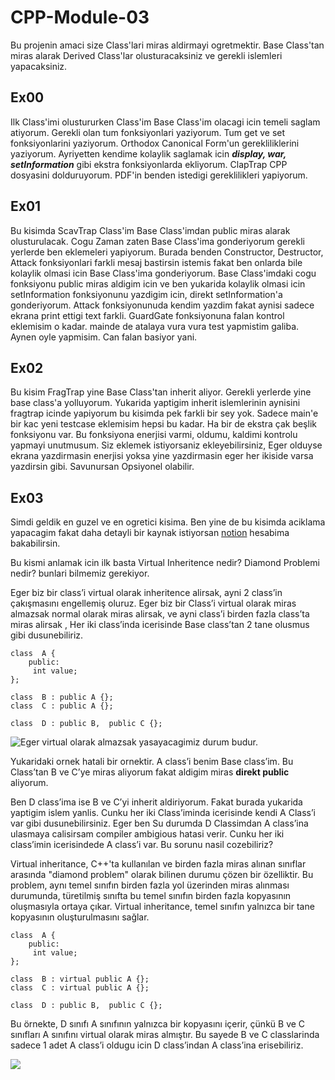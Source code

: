 ﻿# CPP-Module-03

Bu projenin amaci size Class'lari miras aldirmayi ogretmektir. Base Class'tan miras alarak Derived Class'lar olusturacaksiniz ve gerekli islemleri yapacaksiniz.

## **Ex00**

Ilk Class'imi olustururken Class'im Base Class'im olacagi icin temeli saglam atiyorum. Gerekli olan tum fonksiyonlari yaziyorum. Tum get ve set fonksiyonlarini yaziyorum. Orthodox Canonical Form'un gerekliliklerini yaziyorum. Ayriyetten kendime kolaylik saglamak icin ***display, war, setInformation***  gibi ekstra fonksiyonlarda ekliyorum. ClapTrap CPP dosyasini dolduruyorum. PDF'in benden istedigi gereklilikleri yapiyorum.


## **Ex01**

Bu kisimda ScavTrap Class'im Base Class'imdan public miras alarak olusturulacak. Cogu Zaman zaten Base Class'ima gonderiyorum gerekli yerlerde ben eklemeleri yapiyorum. Burada benden Constructor, Destructor, Attack fonksiyonlari farkli mesaj bastirsin istemis fakat ben onlarda bile kolaylik olmasi icin Base Class'ima gonderiyorum. Base Class'imdaki cogu fonksiyonu public miras aldigim icin ve ben yukarida kolaylik olmasi icin setInformation fonksiyonunu yazdigim icin, direkt setInformation'a gonderiyorum. Attack fonksiyonunuda kendim yazdim fakat aynisi sadece ekrana print ettigi text farkli. GuardGate fonksiyonuna falan kontrol eklemisim o kadar. mainde de atalaya vura vura test yapmistim galiba. Aynen oyle yapmisim. Can falan basiyor yani.

## Ex02

Bu kisim FragTrap yine Base Class'tan inherit aliyor. Gerekli yerlerde yine base class'a yolluyorum. Yukarida yaptigim inherit islemlerinin aynisini fragtrap icinde yapiyorum bu kisimda pek farkli bir sey yok. Sadece main'e bir kac yeni testcase eklemisim hepsi bu kadar. Ha bir de ekstra çak beşlik fonksiyonu var. Bu fonksiyona enerjisi varmi, oldumu, kaldimi kontrolu yapmayi unutmusum. Siz eklemek istiyorsaniz ekleyebilirsiniz, Eger olduyse ekrana yazdirmasin enerjisi yoksa yine yazdirmasin eger her ikiside varsa yazdirsin gibi. Savunursan Opsiyonel olabilir.

## Ex03

Simdi geldik en guzel ve en ogretici kisima. Ben yine de bu kisimda aciklama yapacagim fakat daha detayli bir kaynak istiyorsan [notion](https://alike-dirigible-d37.notion.site/CPP-Notlarim-86e5660b50d740b5bd6b8803c8ae99f0?pvs=4) hesabima bakabilirsin. 

Bu kismi anlamak icin ilk basta Virtual Inheritence nedir? Diamond Problemi nedir? bunlari bilmemiz gerekiyor.

Eger biz bir class’i virtual olarak inheritence alirsak, ayni 2 class’in çakışmasını engellemiş oluruz. Eger biz bir Class’i virtual olarak miras almazsak normal olarak miras alirsak, ve ayni class’i birden fazla class’ta miras alirsak , Her iki class’inda icerisinde Base class’tan 2 tane olusmus gibi dusunebiliriz.

```
class  A {
	public:
	 int value;
};

class  B : public A {};
class  C : public A {};
  
class  D : public B,  public C {};
```

![Eger virtual olarak almazsak yasayacagimiz durum budur.](https://miro.medium.com/v2/resize:fit:498/1*vFlGOtFoP3aU-fWNUqg2qQ.jpeg)

Yukaridaki ornek hatali bir ornektir. A class’i benim Base class’im. 
Bu Class’tan B ve C’ye miras aliyorum fakat aldigim miras **direkt public** aliyorum.

Ben D class’ima ise B ve C’yi inherit aldiriyorum. Fakat burada yukarida yaptigim islem yanlis. Cunku her iki Class’iminda icerisinde kendi A Class’i var gibi dusunebilirsiniz. 
Eger ben Su durumda D Classimdan A class’ina ulasmaya calisirsam compiler ambigious hatasi verir. Cunku her iki class’imin icerisindede A class’i var. Bu sorunu nasil cozebiliriz?

Virtual inheritance, C++'ta kullanılan ve birden fazla miras alınan sınıflar arasında "diamond problem" olarak bilinen durumu çözen bir özelliktir. Bu problem, aynı temel sınıfın birden fazla yol üzerinden miras alınması durumunda, türetilmiş sınıfta bu temel sınıfın birden fazla kopyasının oluşmasıyla ortaya çıkar. Virtual inheritance, temel sınıfın yalnızca bir tane kopyasının oluşturulmasını sağlar.

```
class  A {
	public:
	 int value;
};

class  B : virtual public A {};
class  C : virtual public A {};
  
class  D : public B,  public C {};
```
Bu örnekte, D sınıfı A sınıfının yalnızca bir kopyasını içerir, çünkü B ve C sınıfları A sınıfını virtual olarak miras almıştır. Bu sayede B ve C classlarinda sadece 1 adet A class’i oldugu icin D class’indan A class’ina erisebiliriz.

![](https://i.hizliresim.com/2kfli0x.png)

